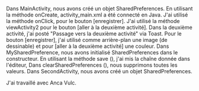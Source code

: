 Dans MainActivity, nous avons créé un objet SharedPreferences.
En utilisant la méthode onCreate, activity_main.xml a été connecté en Java. 
J'ai utilisé la méthode onClick, pour le bouton [enregistrer]. 
J'ai utilisé la méthode viewActivity2 pour le bouton [aller à la deuxième activité].
Dans la deuxième activité, j'ai posté "Passage vers la deuxième activité" via Toast.
Pour le bouton [enregistrer], j'ai utilisé comme arrière-plan une image (de dessinable) et pour [aller à la deuxième activité] une couleur.
Dans MySharedPreference, nous avons initialisé SharedPreferences dans le constructeur. 
En utilisant la méthode save (), j'ai mis la chaîne donnée dans l'éditeur,
Dans clearSharedPreferences (), nous supprimons toutes les valeurs.
Dans SecondActivity, nous avons créé un objet SharedPreferences.

J'ai travaillé avec Anca Vulc.
